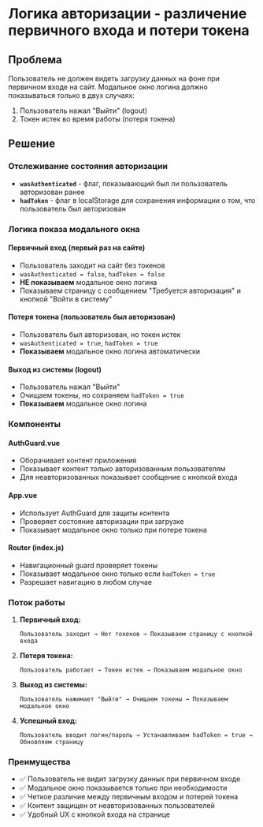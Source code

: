 # Логика авторизации - различение первичного входа и потери токена

## Проблема
Пользователь не должен видеть загрузку данных на фоне при первичном входе на сайт. Модальное окно логина должно показываться только в двух случаях:
1. Пользователь нажал "Выйти" (logout)
2. Токен истек во время работы (потеря токена)

## Решение

### Отслеживание состояния авторизации
- **`wasAuthenticated`** - флаг, показывающий был ли пользователь авторизован ранее
- **`hadToken`** - флаг в localStorage для сохранения информации о том, что пользователь был авторизован

### Логика показа модального окна

#### Первичный вход (первый раз на сайте)
- Пользователь заходит на сайт без токенов
- `wasAuthenticated = false`, `hadToken = false`
- **НЕ показываем** модальное окно логина
- Показываем страницу с сообщением "Требуется авторизация" и кнопкой "Войти в систему"

#### Потеря токена (пользователь был авторизован)
- Пользователь был авторизован, но токен истек
- `wasAuthenticated = true`, `hadToken = true`
- **Показываем** модальное окно логина автоматически

#### Выход из системы (logout)
- Пользователь нажал "Выйти"
- Очищаем токены, но сохраняем `hadToken = true`
- **Показываем** модальное окно логина

### Компоненты

#### AuthGuard.vue
- Оборачивает контент приложения
- Показывает контент только авторизованным пользователям
- Для неавторизованных показывает сообщение с кнопкой входа

#### App.vue
- Использует AuthGuard для защиты контента
- Проверяет состояние авторизации при загрузке
- Показывает модальное окно только при потере токена

#### Router (index.js)
- Навигационный guard проверяет токены
- Показывает модальное окно только если `hadToken = true`
- Разрешает навигацию в любом случае

### Поток работы

1. **Первичный вход:**
   ```
   Пользователь заходит → Нет токенов → Показываем страницу с кнопкой входа
   ```

2. **Потеря токена:**
   ```
   Пользователь работает → Токен истек → Показываем модальное окно
   ```

3. **Выход из системы:**
   ```
   Пользователь нажимает "Выйти" → Очищаем токены → Показываем модальное окно
   ```

4. **Успешный вход:**
   ```
   Пользователь вводит логин/пароль → Устанавливаем hadToken = true → Обновляем страницу
   ```

### Преимущества
- ✅ Пользователь не видит загрузку данных при первичном входе
- ✅ Модальное окно показывается только при необходимости
- ✅ Четкое различие между первичным входом и потерей токена
- ✅ Контент защищен от неавторизованных пользователей
- ✅ Удобный UX с кнопкой входа на странице 